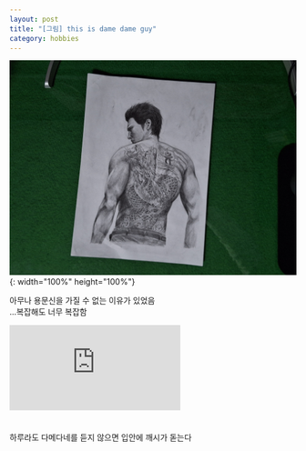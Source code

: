 ```yaml
---
layout: post
title: "[그림] this is dame dame guy"
category: hobbies
---
```


![kiryu.jpg](/assets/img/kiryu.jpg){: width="100%" height="100%"}

아무나 용문신을 가질 수 없는 이유가 있었음\
...복잡해도 너무 복잡함

<div class="iframeVideo">
    <iframe src="https://www.youtube.com/embed/8WuLrab2fRI" frameborder="0" allowfullscreen></iframe>
</div>
<br><br>
하루라도 다메다네를 듣지 않으면 입안에 깨시가 돋는다